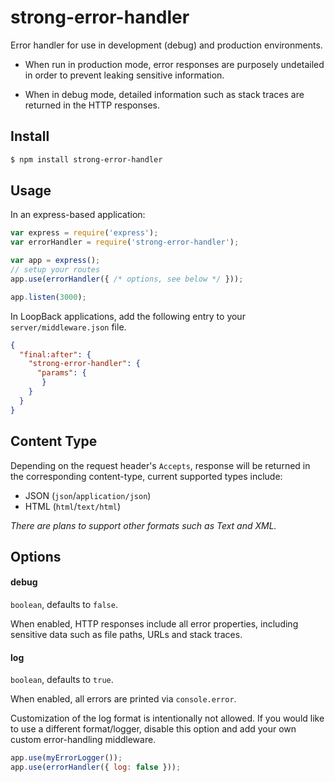 # strong-error-handler

Error handler for use in development (debug) and production environments.

 - When run in production mode, error responses are purposely undetailed
   in order to prevent leaking sensitive information.

 - When in debug mode, detailed information such as stack traces
   are returned in the HTTP responses.

## Install

```bash
$ npm install strong-error-handler
```

## Usage

In an express-based application:

```js
var express = require('express');
var errorHandler = require('strong-error-handler');

var app = express();
// setup your routes
app.use(errorHandler({ /* options, see below */ }));

app.listen(3000);
```

In LoopBack applications, add the following entry to your
`server/middleware.json` file.

```json
{
  "final:after": {
    "strong-error-handler": {
      "params": {
       }
    }
  }
}
```

## Content Type

Depending on the request header's `Accepts`, response will be returned in
 the corresponding content-type, current supported types include:
- JSON (`json`/`application/json`)
- HTML (`html`/`text/html`)

*There are plans to support other formats such as Text and XML.*

## Options

#### debug

`boolean`, defaults to `false`.

When enabled, HTTP responses include all error properties, including
sensitive data such as file paths, URLs and stack traces.

#### log

`boolean`, defaults to `true`.

When enabled, all errors are printed via `console.error`.

Customization of the log format is intentionally not allowed. If you would like
to use a different format/logger, disable this option and add your own custom
error-handling middleware.

```js
app.use(myErrorLogger());
app.use(errorHandler({ log: false }));
```
